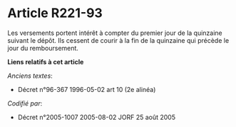 # Article R221-93

Les versements portent intérêt à compter du premier jour de la quinzaine suivant le dépôt. Ils cessent de courir à la fin de
la quinzaine qui précède le jour du remboursement.

**Liens relatifs à cet article**

_Anciens textes_:

  - Décret n°96-367 1996-05-02 art 10 (2e alinéa)

_Codifié par_:

  - Décret n°2005-1007 2005-08-02 JORF 25 août 2005
